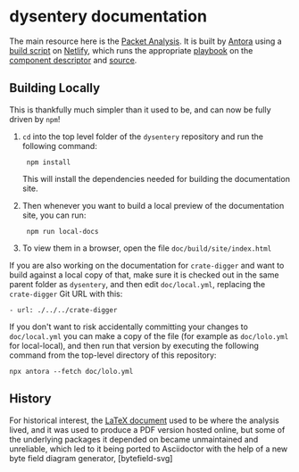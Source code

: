 # dysentery documentation

The main resource here is the [Packet
Analysis](https://djl-analysis.deepsymmetry.org/). It is built by
[Antora](https://antora.org) using a [build script](build.sh) on
[Netlify](https://netlify.com), which runs the appropriate
[playbook](netlify.yml) on the [component descriptor](antora.yml) and
[source](modules/ROOT).

## Building Locally

This is thankfully much simpler than it used to be, and can now be
fully driven by `npm`!

1. `cd` into the top level folder of the `dysentery` repository and
   run the following command:

        npm install

    This will install the dependencies needed for building the
    documentation site.

2. Then whenever you want to build a local preview of the
   documentation site, you can run:

        npm run local-docs

3. To view them in a browser, open the file `doc/build/site/index.html`

If you are also working on the documentation for `crate-digger` and
want to build against a local copy of that, make sure it is checked
out in the same parent folder as `dysentery`, and then edit
`doc/local.yml`, replacing the `crate-digger` Git URL with this:

    - url: ./../../crate-digger

If you don't want to risk accidentally committing your changes to
`doc/local.yml` you can make a copy of the file (for example as
`doc/lolo.yml` for local-local), and then run that version by
executing the following command from the top-level directory of this
repository:

    npx antora --fetch doc/lolo.yml

## History

For historical interest, the [LaTeX document](Analysis.tex) used to be
where the analysis lived, and it was used to produce a PDF version
hosted online, but some of the underlying packages it depended on
became unmaintained and unreliable, which led to it being ported to
Asciidoctor with the help of a new byte field diagram generator,
[bytefield-svg]
